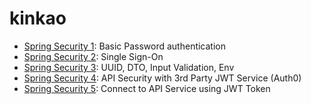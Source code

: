 # kinkao

- [Spring Security 1](https://github.com/Chayapol-c/kinkao/tree/spring-security-1): Basic Password authentication
- [Spring Security 2](https://github.com/Chayapol-c/kinkao/tree/spring-security-2): Single Sign-On
- [Spring Security 3](https://github.com/Chayapol-c/kinkao/tree/spring-security-3): UUID, DTO, Input Validation, Env
- [Spring Security 4](https://github.com/Chayapol-c/review/tree/spring-security-4): API Security with 3rd Party JWT Service (Auth0)
- [Spring Security 5](https://github.com/Chayapol-c/kinkao/tree/spring-security-5): Connect to API Service using JWT Token
